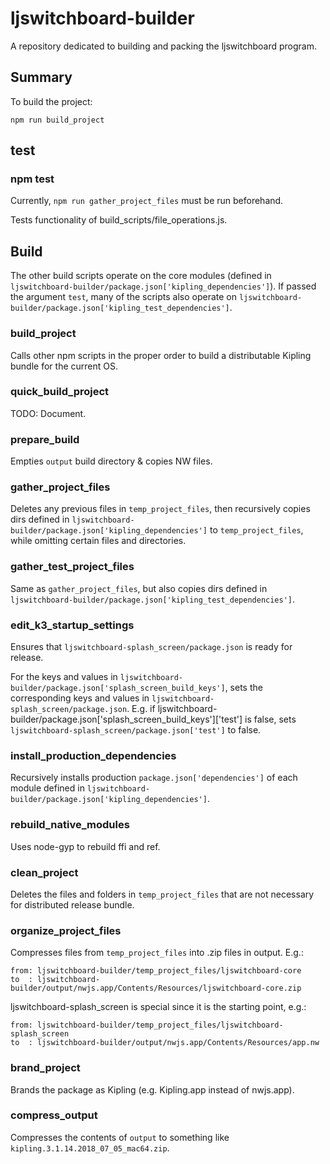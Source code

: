 # ljswitchboard-builder
A repository dedicated to building and packing the ljswitchboard program.


## Summary

To build the project:

`npm run build_project`

## test

### npm test

Currently, `npm run gather_project_files` must be run beforehand.

Tests functionality of build_scripts/file_operations.js.

## Build

The other build scripts operate on the core modules (defined in `ljswitchboard-builder/package.json['kipling_dependencies']`). If passed the argument `test`, many of the scripts also operate on `ljswitchboard-builder/package.json['kipling_test_dependencies']`.

### build_project

Calls other npm scripts in the proper order to build a distributable Kipling bundle for the current OS.

### quick_build_project

TODO: Document.

### prepare_build

Empties `output` build directory & copies NW files.

### gather_project_files

Deletes any previous files in `temp_project_files`, then recursively copies dirs defined in `ljswitchboard-builder/package.json['kipling_dependencies']` to `temp_project_files`, while omitting certain files and directories.

### gather_test_project_files

Same as `gather_project_files`, but also copies dirs defined in `ljswitchboard-builder/package.json['kipling_test_dependencies']`.

### edit_k3_startup_settings

Ensures that `ljswitchboard-splash_screen/package.json` is ready for release.

For the keys and values in `ljswitchboard-builder/package.json['splash_screen_build_keys']`, sets the corresponding keys and values in `ljswitchboard-splash_screen/package.json`. E.g. if ljswitchboard-builder/package.json['splash_screen_build_keys']['test'] is false, sets `ljswitchboard-splash_screen/package.json['test']` to false.

### install_production_dependencies

Recursively installs production `package.json['dependencies']` of each module defined in `ljswitchboard-builder/package.json['kipling_dependencies']`.

### rebuild_native_modules

Uses node-gyp to rebuild ffi and ref.

### clean_project

Deletes the files and folders in `temp_project_files` that are not necessary for distributed release bundle.

### organize_project_files

Compresses files from `temp_project_files` into .zip files in output. E.g.:

```
from: ljswitchboard-builder/temp_project_files/ljswitchboard-core
to  : ljswitchboard-builder/output/nwjs.app/Contents/Resources/ljswitchboard-core.zip
```

ljswitchboard-splash_screen is special since it is the starting point, e.g.:

```
from: ljswitchboard-builder/temp_project_files/ljswitchboard-splash_screen
to  : ljswitchboard-builder/output/nwjs.app/Contents/Resources/app.nw
```

### brand_project

Brands the package as Kipling (e.g. Kipling.app instead of nwjs.app).

### compress_output

Compresses the contents of `output` to something like `kipling.3.1.14.2018_07_05_mac64.zip`.
